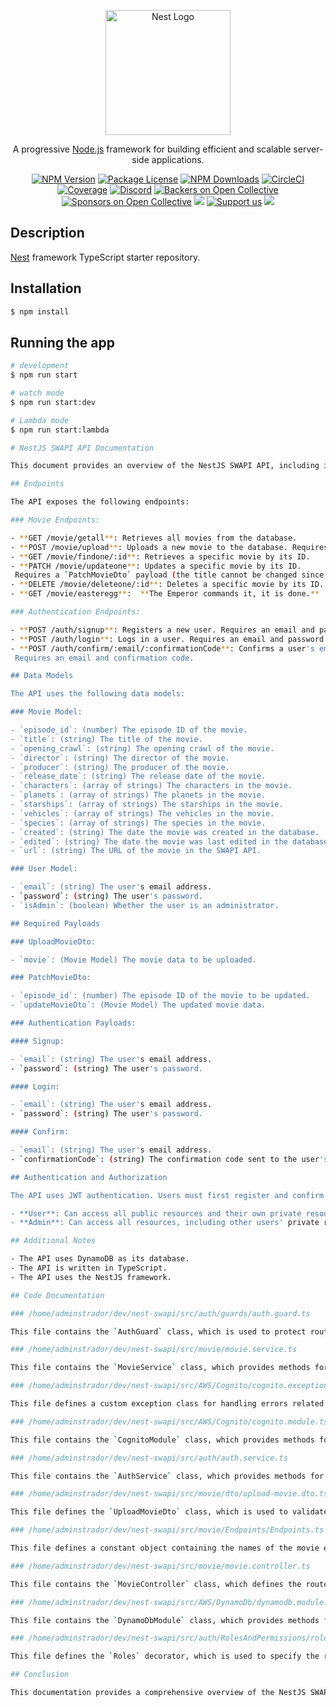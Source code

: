 <p align="center">
  <a href="http://nestjs.com/" target="blank"><img src="https://nestjs.com/img/logo-small.svg" width="200" alt="Nest Logo" /></a>
</p>

[circleci-image]: https://img.shields.io/circleci/build/github/nestjs/nest/master?token=abc123def456
[circleci-url]: https://circleci.com/gh/nestjs/nest

  <p align="center">A progressive <a href="http://nodejs.org" target="_blank">Node.js</a> framework for building efficient and scalable server-side applications.</p>
    <p align="center">
<a href="https://www.npmjs.com/~nestjscore" target="_blank"><img src="https://img.shields.io/npm/v/@nestjs/core.svg" alt="NPM Version" /></a>
<a href="https://www.npmjs.com/~nestjscore" target="_blank"><img src="https://img.shields.io/npm/l/@nestjs/core.svg" alt="Package License" /></a>
<a href="https://www.npmjs.com/~nestjscore" target="_blank"><img src="https://img.shields.io/npm/dm/@nestjs/common.svg" alt="NPM Downloads" /></a>
<a href="https://circleci.com/gh/nestjs/nest" target="_blank"><img src="https://img.shields.io/circleci/build/github/nestjs/nest/master" alt="CircleCI" /></a>
<a href="https://coveralls.io/github/nestjs/nest?branch=master" target="_blank"><img src="https://coveralls.io/repos/github/nestjs/nest/badge.svg?branch=master#9" alt="Coverage" /></a>
<a href="https://discord.gg/G7Qnnhy" target="_blank"><img src="https://img.shields.io/badge/discord-online-brightgreen.svg" alt="Discord"/></a>
<a href="https://opencollective.com/nest#backer" target="_blank"><img src="https://opencollective.com/nest/backers/badge.svg" alt="Backers on Open Collective" /></a>
<a href="https://opencollective.com/nest#sponsor" target="_blank"><img src="https://opencollective.com/nest/sponsors/badge.svg" alt="Sponsors on Open Collective" /></a>
  <a href="https://paypal.me/kamilmysliwiec" target="_blank"><img src="https://img.shields.io/badge/Donate-PayPal-ff3f59.svg"/></a>
    <a href="https://opencollective.com/nest#sponsor"  target="_blank"><img src="https://img.shields.io/badge/Support%20us-Open%20Collective-41B883.svg" alt="Support us"></a>
  <a href="https://twitter.com/nestframework" target="_blank"><img src="https://img.shields.io/twitter/follow/nestframework.svg?style=social&label=Follow"></a>
</p>
  <!--[![Backers on Open Collective](https://opencollective.com/nest/backers/badge.svg)](https://opencollective.com/nest#backer)
  [![Sponsors on Open Collective](https://opencollective.com/nest/sponsors/badge.svg)](https://opencollective.com/nest#sponsor)-->

## Description

[Nest](https://github.com/nestjs/nest) framework TypeScript starter repository.

## Installation

```bash
$ npm install
```

## Running the app

```bash
# development
$ npm run start

# watch mode
$ npm run start:dev

# Lambda mode
$ npm run start:lambda

# NestJS SWAPI API Documentation

This document provides an overview of the NestJS SWAPI API, including its endpoints, data models, and required payloads.

## Endpoints

The API exposes the following endpoints:

### Movie Endpoints:

- **GET /movie/getall**: Retrieves all movies from the database.
- **POST /movie/upload**: Uploads a new movie to the database. Requires an `UploadMovieDto` payload.
- **GET /movie/findone/:id**: Retrieves a specific movie by its ID.
- **PATCH /movie/updateone**: Updates a specific movie by its ID.
 Requires a `PatchMovieDto` payload (the title cannot be changed since is a key being used by DynamoDB)
- **DELETE /movie/deleteone/:id**: Deletes a specific movie by its ID.
- **GET /movie/easteregg**:  **The Emperor commands it, it is done.**

### Authentication Endpoints:

- **POST /auth/signup**: Registers a new user. Requires an email and password.
- **POST /auth/login**: Logs in a user. Requires an email and password.
- **POST /auth/confirm/:email/:confirmationCode**: Confirms a user's email address.
 Requires an email and confirmation code.

## Data Models

The API uses the following data models:

### Movie Model:

- `episode_id`: (number) The episode ID of the movie.
- `title`: (string) The title of the movie.
- `opening_crawl`: (string) The opening crawl of the movie.
- `director`: (string) The director of the movie.
- `producer`: (string) The producer of the movie.
- `release_date`: (string) The release date of the movie.
- `characters`: (array of strings) The characters in the movie.
- `planets`: (array of strings) The planets in the movie.
- `starships`: (array of strings) The starships in the movie.
- `vehicles`: (array of strings) The vehicles in the movie.
- `species`: (array of strings) The species in the movie.
- `created`: (string) The date the movie was created in the database.
- `edited`: (string) The date the movie was last edited in the database.
- `url`: (string) The URL of the movie in the SWAPI API.

### User Model:

- `email`: (string) The user's email address.
- `password`: (string) The user's password.
- `isAdmin`: (boolean) Whether the user is an administrator.

## Required Payloads

### UploadMovieDto:

- `movie`: (Movie Model) The movie data to be uploaded.

### PatchMovieDto:

- `episode_id`: (number) The episode ID of the movie to be updated.
- `updateMovieDto`: (Movie Model) The updated movie data.

### Authentication Payloads:

#### Signup:

- `email`: (string) The user's email address.
- `password`: (string) The user's password.

#### Login:

- `email`: (string) The user's email address.
- `password`: (string) The user's password.

#### Confirm:

- `email`: (string) The user's email address.
- `confirmationCode`: (string) The confirmation code sent to the user's email.

## Authentication and Authorization

The API uses JWT authentication. Users must first register and confirm their email address before they can log in. Once logged in, users can access protected resources based on their roles. The API supports the following roles:

- **User**: Can access all public resources and their own private resources.
- **Admin**: Can access all resources, including other users' private resources.

## Additional Notes

- The API uses DynamoDB as its database.
- The API is written in TypeScript.
- The API uses the NestJS framework.

## Code Documentation

### /home/adminstrador/dev/nest-swapi/src/auth/guards/auth.guard.ts

This file contains the `AuthGuard` class, which is used to protect routes that require authentication. The guard checks for the presence of a valid JWT token in the request headers. If a valid token is found, the user is granted access to the route. Otherwise, an unauthorized error is thrown.

### /home/adminstrador/dev/nest-swapi/src/movie/movie.service.ts

This file contains the `MovieService` class, which provides methods for interacting with the movie data in the database. The service includes methods for getting all movies, uploading a new movie, finding a specific movie by ID, updating a movie, and deleting a movie.

### /home/adminstrador/dev/nest-swapi/src/AWS/Cognito/cognito.exception.ts

This file defines a custom exception class for handling errors related to Cognito authentication. The exception includes a message and an HTTP status code.

### /home/adminstrador/dev/nest-swapi/src/AWS/Cognito/cognito.module.ts

This file contains the `CognitoModule` class, which provides methods for interacting with the AWS Cognito service. The module includes methods for signing up new users, confirming user email addresses, logging in users, and validating JWT tokens.

### /home/adminstrador/dev/nest-swapi/src/auth/auth.service.ts

This file contains the `AuthService` class, which provides methods for user authentication and authorization. The service includes methods for signing up new users, logging in users, confirming user email addresses, and validating JWT tokens.

### /home/adminstrador/dev/nest-swapi/src/movie/dto/upload-movie.dto.ts

This file defines the `UploadMovieDto` class, which is used to validate the payload for the movie upload endpoint. The DTO includes a movie property, which is an instance of the `CreateMovieDto` class.

### /home/adminstrador/dev/nest-swapi/src/movie/Endpoints/Endpoints.ts

This file defines a constant object containing the names of the movie endpoints. This object is used to make the endpoint names more readable and maintainable.

### /home/adminstrador/dev/nest-swapi/src/movie/movie.controller.ts

This file contains the `MovieController` class, which defines the routes and controllers for the movie endpoints. The controller includes methods for getting all movies, uploading a new movie, finding a specific movie by ID, updating a movie, and deleting a movie.

### /home/adminstrador/dev/nest-swapi/src/AWS/DynamoDb/dynamodb.module.ts

This file contains the `DynamoDbModule` class, which provides methods for interacting with the AWS DynamoDB service. The module includes methods for adding new movies, getting all movies, finding a specific movie by ID, updating a movie, and deleting a movie.

### /home/adminstrador/dev/nest-swapi/src/auth/RolesAndPermissions/roles.decorator.ts

This file defines the `Roles` decorator, which is used to specify the roles required to access a route. The decorator takes an array of roles as arguments.

## Conclusion

This documentation provides a comprehensive overview of the NestJS SWAPI API, including its endpoints, data models, required payloads, authentication and authorization, and code documentation.
```

